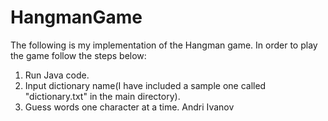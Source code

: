 # HangmanGame
The following is my implementation of the Hangman game. In order to play the game follow the steps below:
1. Run Java code. 
2. Input dictionary name(I have included a sample one called "dictionary.txt" in the main directory). 
3. Guess words one character at a time. 
Andri Ivanov
